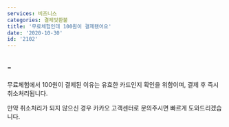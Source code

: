 ```yaml
---
services: 비즈니스
categories: 결제및환불
title: '무료체험인데 100원이 결제됐어요'
date: '2020-10-30'
id: '2102'
---
```


## -

무료체험에서 100원이 결제된 이유는 유효한 카드인지 확인을 위함이며, 결제 후 즉시 취소처리됩니다.

만약 취소처리가 되지 않으신 경우 카카오 고객센터로 문의주시면 빠르게 도와드리겠습니다.

